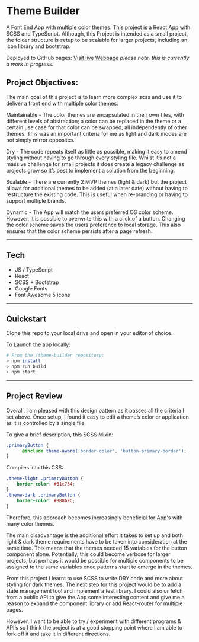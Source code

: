 # Theme Builder

A Font End App with multiple color themes. This project is a React App with SCSS and TypeScript. Although, this Project is intended as a small project, the folder structure is setup to be scalable for larger projects, including an icon library and bootstrap.  
  
Deployed to GitHub pages: [Visit live Webpage](https://joshdavies.github.io/theme-builder/)  *please note, this is currently a work in progress.*    
   
## Project Objectives:   
The main goal of this project is to learn more complex scss and use it to deliver a front end with multiple color themes.    
  
Maintainable - The color themes are encapsulated in their own files, with different levels of abstraction; a color can be replaced in the theme or a certain use case for that color can be swapped, all independently of other themes. This was an important criteria for me as light and dark modes are not simply mirror opposites.  
  
Dry - The code repeats itself as little as possible, making it easy to amend styling without having to go through every styling file. Whilst it’s not a massive challenge for small projects it does create a legacy challenge as projects grow so it’s best to implement a solution from the beginning.  
  
Scalable - There are currently 2 MVP themes (light & dark) but the project allows for additional themes to be added (at a later date) without having to restructure the existing code. This is useful when re-branding or having to support multiple brands.  
  
Dynamic - The App will match the users preferred OS color scheme. However, it is possible to overwrite this with a click of a button. Changing the color scheme saves the users preference to local storage. This also ensures that the color scheme persists after a page refresh.  
  
----------------
## Tech  
- JS / TypeScript  
- React  
- SCSS + Bootstrap  
- Google Fonts  
- Font Awesome 5 icons    

----------------
## Quickstart
Clone this repo to your local drive and open in your editor of choice.  

To Launch the app locally:  
```bash
# From the /theme-builder repository:
> npm install
> npm run build
> npm start
```
  
-----------
## Project Review  

Overall, I am pleased with this design pattern as it passes all the criteria I set above. Once setup, I found it easy to edit a theme’s color or application as it is controlled by a single file.   
  
To give a brief description, this SCSS Mixin:  
```SCSS
.primaryButton {  
	  @include theme-aware('border-color', 'button-primary-border');  
}  
```
Compiles into this CSS:  
```CSS
.theme-light .primaryButton {  
    border-color: #81c754;  
}  
.theme-dark .primaryButton {  
    border-color: #BB86FC;  
}  
```
Therefore, this approach becomes increasingly beneficial for App's with many color themes.  
  
The main disadvantage is the additional effort it takes to set up and both light & dark theme requirements have to be taken into consideration at the same time. This means that the themes needed 15 variables for the button component alone. Potentially, this could become verbose for larger projects, but perhaps it would be possible for multiple components to be assigned to the same variables once patterns start to emerge in the themes.  
  
From this project I learnt to use SCSS to write DRY code and more about styling for dark themes. The next step for this project would be to add a state management tool and implement a test library. I could also or fetch from a public API to give the App some interesting content and give me a reason to expand the component library or add React-router for multiple pages.  
  
However, I want to be able to try / experiment with different programs & API’s so I think the project is at a good stopping point where I am able to fork off it and take it in different directions.  

